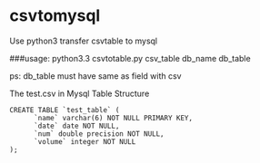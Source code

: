 csvtomysql
==========

Use python3  transfer csvtable to mysql

###usage: python3.3 csvtotable.py csv_table db_name db_table

ps: db_table must have same as field with csv


The test.csv in Mysql Table Structure

``` 
CREATE TABLE `test_table` (
      `name` varchar(6) NOT NULL PRIMARY KEY,
      `date` date NOT NULL,
      `num` double precision NOT NULL,
      `volume` integer NOT NULL
);
```
